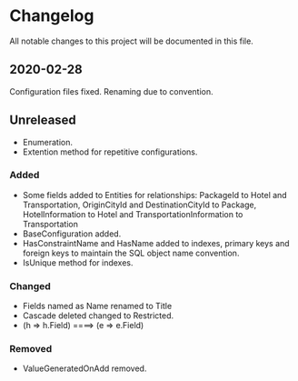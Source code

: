 # Changelog

All notable changes to this project will be documented in this file.

## 2020-02-28

Configuration files fixed. Renaming due to convention.

## Unreleased

- Enumeration.
- Extention method for repetitive configurations.

### Added

- Some fields added to Entities for relationships: PackageId to Hotel and Transportation, OriginCityId and DestinationCityId to Package, HotelInformation to Hotel and TransportationInformation to Transportation
- BaseConfiguration added.
- HasConstraintName and HasName added to indexes, primary keys and foreign keys to maintain the SQL object name convention.
- IsUnique method for indexes.

### Changed

- Fields named as Name renamed to Title
- Cascade deleted changed to Restricted.
- (h => h.Field) ====> (e => e.Field)

### Removed

- ValueGeneratedOnAdd removed.

